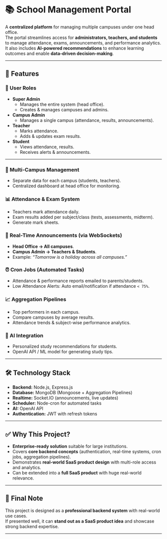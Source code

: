 # 📚 School Management Portal

A **centralized platform** for managing multiple campuses under one head office.  
The portal streamlines access for **administrators, teachers, and students** to manage attendance, exams, announcements, and performance analytics.  
It also includes **AI-powered recommendations** to enhance learning outcomes and enable **data-driven decision-making**.

---

## 🚀 Features

### 🔑 User Roles
- **Super Admin**
  - Manages the entire system (head office).
  - Creates & manages campuses and admins.
- **Campus Admin**
  - Manages a single campus (attendance, results, announcements).
- **Teacher**
  - Marks attendance.
  - Adds & updates exam results.
- **Student**
  - Views attendance, results.
  - Receives alerts & announcements.

---

### 🏫 Multi-Campus Management
- Separate data for each campus (students, teachers).
- Centralized dashboard at head office for monitoring.

### 📊 Attendance & Exam System
- Teachers mark attendance daily.
- Exam results added per subject/class (tests, assessments, midterm).
- Generate mark sheets.

### 📢 Real-Time Announcements (via **WebSockets**)
- **Head Office → All campuses**.
- **Campus Admin → Teachers & Students**.
- Example: _“Tomorrow is a holiday across all campuses.”_

### ⏰ Cron Jobs (Automated Tasks)
- Attendance & performance reports emailed to parents/students.
- Low Attendance Alerts: Auto email/notification if attendance `< 75%`.

### 📈 Aggregation Pipelines
- Top performers in each campus.
- Compare campuses by average results.
- Attendance trends & subject-wise performance analytics.

### 🤖 AI Integration 
- Personalized study recommendations for students.
- OpenAI API / ML model for generating study tips.

---

## 🛠️ Technology Stack
- **Backend:** Node.js, Express.js  
- **Database:** MongoDB (Mongoose + Aggregation Pipelines)  
- **Realtime:** Socket.IO (announcements, live updates)  
- **Scheduler:** Node-cron for automated tasks  
- **AI:** OpenAI API 
- **Authentication:** JWT with refresh tokens  

---

## ✅ Why This Project?
- **Enterprise-ready solution** suitable for large institutions.  
- Covers **core backend concepts** (authentication, real-time systems, cron jobs, aggregation pipelines).  
- Demonstrates **real-world SaaS product design** with multi-role access and analytics.  
- Can be extended into a **full SaaS product** with huge real-world relevance.  

---

## 📌 Final Note
This project is designed as a **professional backend system** with real-world use cases.  
If presented well, it can **stand out as a SaaS product idea** and showcase strong backend expertise.  

---
